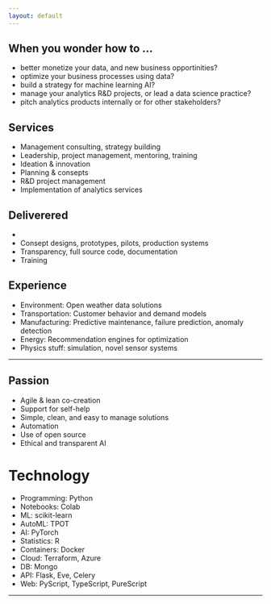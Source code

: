```yaml
---
layout: default
---
```


## When you wonder how to ...

*   better monetize your data, and new business opportinities?
*   optimize your business processes using data?
*   build a strategy for machine learning AI?
*   manage your analytics R&D projects, or lead a data science practice?
*   pitch analytics products internally or for other stakeholders?


## Services


*   Management consulting, strategy building 
*   Leadership, project management, mentoring, training 
*   Ideation & innovation 
*   Planning & consepts
*   R&D project management
*   Implementation of analytics services


## Deliverered

*   
*   Consept designs, prototypes, pilots, production systems
*   Transparency, full source code, documentation
*   Training


## Experience

*   Environment: Open weather data solutions
*   Transportation: Customer behavior and demand models 
*   Manufacturing: Predictive maintenance, failure prediction, anomaly detection
*   Energy: Recommendation engines for optimization
*   Physics stuff: simulation, novel sensor systems   


* * *


## Passion

*   Agile & lean co-creation
*   Support for self-help
*   Simple, clean, and easy to manage solutions
*   Automation
*   Use of open source
*   Ethical and transparent AI


# Technology

*   Programming: Python
*   Notebooks: Colab
*   ML: scikit-learn
*   AutoML: TPOT
*   AI: PyTorch
*   Statistics: R
*   Containers: Docker
*   Cloud: Terraform, Azure
*   DB: Mongo
*   API: Flask, Eve, Celery
*   Web: PyScript, TypeScript, PureScript

* * *

